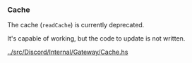 ### Cache

The cache (`readCache`) is currently deprecated.

It's capable of working, but the code to update is not written.

[../src/Discord/Internal/Gateway/Cache.hs](../src/Discord/Internal/Gateway/Cache.hs)
